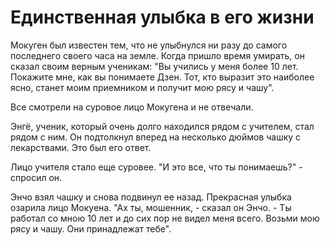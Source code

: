 # Единственная улыбка в его жизни

Мокуген был известен тем, что не улыбнулся ни разу до самого последнего своего часа на земле. Когда пришло время умирать, он сказал своим верным ученикам: "Вы учились у меня более 10 лет. Покажите мне, как вы понимаете Дзен. Тот, кто выразит это наиболее ясно, станет моим приемником и получит мою рясу и чашу".

Все смотрели на суровое лицо Мокугена и не отвечали.

Энгё, ученик, который очень долго находился рядом с учителем, стал рядом с ним. Он подтолкнул вперед на несколько дюймов чашку с лекарствами. Это был его ответ.

Лицо учителя стало еще суровее. "И это все, что ты понимаешь?" - спросил он.

Энчо взял чашку и снова подвинул ее назад. Прекрасная улыбка озарила лицо Мокуена. "Ах ты, мошенник, - сказал он Энчо. - Ты работал со мною 10 лет и до сих пор не видел меня всего. Возьми мою рясу и чашу. Они принадлежат тебе".
